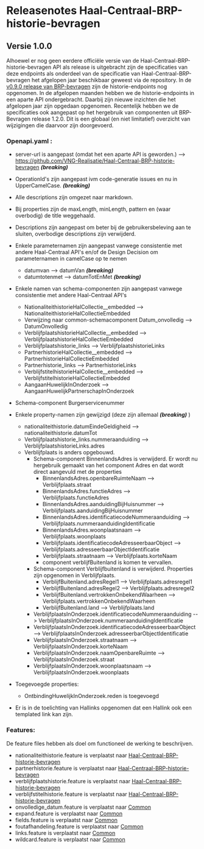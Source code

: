 # Releasenotes Haal-Centraal-BRP-historie-bevragen


## Versie 1.0.0

Alhoewel er nog geen eerdere officiële versie van de Haal-Centraal-BRP-historie-bevragen API als release is uitgebracht zijn de specificaties van deze endpoints als onderdeel van de specificatie van Haal-Centraal-BRP-bevragen het afgelopen jaar beschikbaar geweest via de repository. In de [v0.9.0 release van BRP-bevragen](https://github.com/VNG-Realisatie/Haal-Centraal-BRP-bevragen/tree/v0.9.0) zijn de historie-endpoints nog opgenomen. In de afgelopen maanden hebben we de historie-endpoints in een aparte API ondergebracht. Daarbij zijn nieuwe inzichten die het afgelopen jaar zijn opgedaan opgenomen. Recentelijk hebben we de specificaties ook aangepast op het hergebruik van componenten uit BRP-Bevragen release 1.2.0.
Dit is een globaal (en niet limitatief) overzicht van wijzigingen die daarvoor zijn doorgevoerd.

### Openapi.yaml :

- server-url is aangepast (omdat het een aparte API is geworden.) --> https://github.com/VNG-Realisatie/Haal-Centraal-BRP-historie-bevragen _**(breaking)**_
- OperationId's zijn aangepast ivm code-generatie issues en nu in UpperCamelCase. _**(breaking)**_
- Alle descriptions zijn omgezet naar markdown.
- Bij properties zijn de maxLength, minLength, pattern en (waar overbodig) de title weggehaald.
- Descriptions zijn aangepast om beter bij de gebruikersbeleving aan te sluiten, overbodige descriptions zijn verwijderd.
- Enkele parameternamen zijn aangepast vanwege consistentie met andere Haal-Centraal API's en/of de Design Decision om parameternamen in camelCase op te nemen  
  - datumvan --> datumVan _**(breaking)**_
  - datumtotenmet --> datumTotEnMet  _**(breaking)**_


- Enkele namen van schema-componenten zijn aangepast vanwege consistentie met andere Haal-Centraal API's
  - NationaliteithistorieHalCollectie__embedded --> NationaliteithistorieHalCollectieEmbedded
  - Verwijzing naar common-schemacomponent Datum_onvolledig --> DatumOnvolledig
  - VerblijfplaatshistorieHalCollectie__embedded --> VerblijfplaatshistorieHalCollectieEmbedded
  - Verblijfplaatshistorie_links --> VerblijfplaatshistorieLinks
  - PartnerhistorieHalCollectie__embedded --> PartnerhistorieHalCollectieEmbedded
  - Partnerhistorie_links --> PartnerhistorieLinks
  - VerblijfstitelhistorieHalCollectie__embedded --> VerblijfstitelhistorieHalCollectieEmbedded
  - AangaanHuwelijkInOnderzoek --> AangaanHuwelijkPartnerschapInOnderzoek

- Schema-component Burgerservicenummer

- Enkele property-namen zijn gewijzigd (deze zijn allemaal _**(breaking)**_ )
  - nationaliteithistorie.datumEindeGeldigheid --> nationaliteithistorie.datumTot
  - Verblijfplaatshistorie_links.nummeraanduiding --> VerblijfplaatshistorieLinks.adres
  - Verblijfplaats is anders opgebouwd.
    - Schema-component BinnenlandsAdres is verwijderd. Er wordt nu hergebruik gemaakt van het component Adres en dat wordt direct aangevuld met de properties
      - BinnenlandsAdres.openbareRuimteNaam --> Verblijfplaats.straat
      - BinnenlandsAdres.functieAdres --> Verblijfplaats.functieAdres
      - BinnenlandsAdres.aanduidingBijHuisnummer --> Verblijfplaats.aanduidingBijHuisnummer
      - BinnenlandsAdres.identificatiecodeNummeraanduiding --> Verblijfplaats.nummeraanduidingIdentificatie
      - BinnenlandsAdres.woonplaatsnaam --> Verblijfplaats.woonplaats
      - Verblijfplaats.identificatiecodeAdresseerbaarObject --> Verblijfplaats.adresseerbaarObjectIdentificatie
      - Verblijfplaats.straatnaam --> Verblijfplaats.korteNaam
      - component verblijfBuitenland is komen te vervallen.
    - Schema-component Verblijfbuitenland is verwijderd. Properties zijn opgenomen in Verblijfplaats.
      - VerblijfBuitenland.adresRegel1 --> Verblijfplaats.adresregel1
      - VerblijfBuitenland.adresRegel2 --> Verblijfplaats.adresregel2  
      - VerblijfBuitenland.vertrokkenOnbekendWaarheen --> Verblijfplaats.vertrokkenOnbekendWaarheen
      - VerblijfBuitenland.land --> Verblijfplaats.land
    - VerblijfplaatsInOnderzoek.identificatiecodeNummeraanduiding --> VerblijfplaatsInOnderzoek.nummeraanduidingIdentificatie
    - VerblijfplaatsInOnderzoek.identificatiecodeAdresseerbaarObject --> VerblijfplaatsInOnderzoek.adresseerbarObjectIdentificatie
    - VerblijfplaatsInOnderzoek.straatnaam --> VerblijfplaatsInOnderzoek.korteNaam
    - VerblijfplaatsInOnderzoek.naamOpenbareRuimte --> VerblijfplaatsInOnderzoek.straat
    - VerblijfplaatsInOnderzoek.woonplaatsnaam --> VerblijfplaatsInOnderzoek.woonplaats

- Toegevoegde properties:
  - OntbindingHuwelijkInOnderzoek.reden is toegevoegd

- Er is in de toelichting van Hallinks opgenomen dat een Hallink ook een templated link kan zijn.

### Features:

De feature files hebben als doel om functioneel de werking te beschrijven.

- nationaliteithistorie.feature is verplaatst naar [Haal-Centraal-BRP-historie-bevragen](./features)
- partnerhistorie.feature is verplaatst naar [Haal-Centraal-BRP-historie-bevragen](./features)
- verblijfplaatshistorie.feature is verplaatst naar [Haal-Centraal-BRP-historie-bevragen](./features)
- verblijfstitelhistorie.feature is verplaatst naar [Haal-Centraal-BRP-historie-bevragen](./features)
- onvolledige_datum.feature is verplaatst naar [Common](https://github.com/VNG-Realisatie/Haal-Centraal-common/tree/v1.2.0/features)
- expand.feature is verplaatst naar [Common](https://github.com/VNG-Realisatie/Haal-Centraal-common/tree/v1.2.0/features)
- fields.feature is verplaatst naar [Common](https://github.com/VNG-Realisatie/Haal-Centraal-common/tree/v1.2.0/features)
- foutafhandeling.feature is verplaatst naar [Common](https://github.com/VNG-Realisatie/Haal-Centraal-common/tree/v1.2.0/features)
- links.feature is verplaatst naar [Common](https://github.com/VNG-Realisatie/Haal-Centraal-common/tree/v1.2.0/features)
- wildcard.feature is verplaatst naar [Common](https://github.com/VNG-Realisatie/Haal-Centraal-common/tree/v1.2.0/features)
